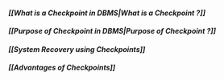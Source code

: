 #### *[[What is a Checkpoint in DBMS|What is a Checkpoint ?]]*
#### *[[Purpose of Checkpoint in DBMS|Purpose of Checkpoint ?]]*
#### *[[System Recovery using Checkpoints]]*
#### *[[Advantages of Checkpoints]]*



